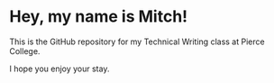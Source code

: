 # Hey, my name is Mitch!

This is the GitHub repository for my Technical Writing class at Pierce College.

I hope you enjoy your stay.
